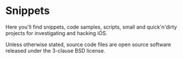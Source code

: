 # Snippets

Here you'll find snippets, code samples, scripts, small and quick'n'dirty projects for investigating and hacking iOS.

Unless otherwise stated, source code files are open source software released under the 3-clause BSD license.
